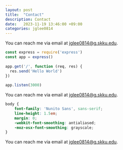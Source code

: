 ```yaml
---
layout: post
title:  "Contact"
description: Contact
date:   2023-11-19 13:46:00 +09:00
categories: jglee0814
---
```

You can reach me via email at jglee0814@g.skku.edu.

```javascript
const express = require('express')
const app = express()
 
app.get('/', function (req, res) {
  res.send('Hello World')
})
 
app.listen(3000)
```

You can reach me via email at jglee0814@g.skku.edu.

```scss
body {
	font-family: 'Nunito Sans', sans-serif;
	line-height: 1.5em;
	margin: 0;
	-webkit-font-smoothing: antialiased;
	-moz-osx-font-smoothing: grayscale;
}
```
You can reach me via email at jglee0814@g.skku.edu.